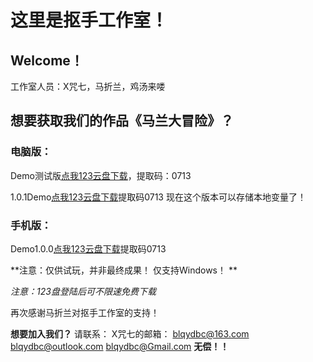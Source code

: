 # 这里是抠手工作室！
## Welcome！

工作室人员：X咒七，马折兰，鸡汤来喽

## 想要获取我们的作品《马兰大冒险》？

### 电脑版：
Demo测试版[点我123云盘下载](https://www.123pan.com/s/N2gDjv-KCDQ.html)，提取码：0713

1.0.1Demo[点我123云盘下载](https://www.123pan.com/s/N2gDjv-8NDQ.html)提取码0713
现在这个版本可以存储本地变量了！

### 手机版：

Demo1.0.0[点我123云盘下载](https://www.123pan.com/s/N2gDjv-0NDQ.html)提取码0713

**注意：仅供试玩，并非最终成果！ 仅支持Windows！ **

*注意：123盘登陆后可不限速免费下载*

再次感谢马折兰对抠手工作室的支持！


**想要加入我们？**
请联系：
X咒七的邮箱： blqydbc@163.com
             blqydbc@outlook.com
             blqydbc@Gmail.com
**无偿！！**
